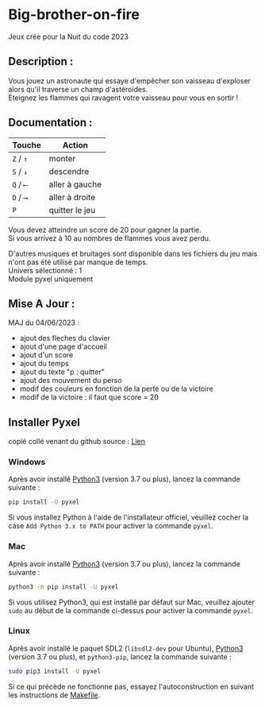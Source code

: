 # Big-brother-on-fire
Jeux crée pour la Nuit du code 2023


## Description :
Vous jouez un astronaute qui essaye d'empêcher son vaisseau d'exploser alors qu'il traverse un champ d'astéroïdes.  <br>
Eteignez les flammes qui ravagent votre vaisseau pour vous en sortir !


## Documentation : 
Touche | Action
--- | ---
```Z``` / ```↑``` | monter <br>
```S``` / ```↓``` | descendre <br>
```Q``` / ```⟵``` | aller à gauche <br>
```D``` / ```⟶``` | aller à droite <br>
```P``` | quitter le jeu <br>

Vous devez atteindre un score de 20 pour gagner la partie.  <br>
Si vous arrivez à 10 au nombres de flammes vous avez perdu.

D'autres musiques et bruitages sont disponible dans les fichiers du jeu mais n'ont pas été utilisé par manque de temps.  <br>
Univers sélectionné : 1  <br>
Module pyxel uniquement  <br>


## Mise A Jour : 
MAJ du 04/06/2023 : 
- ajout des fleches du clavier 
- ajout d'une page d'accueil
- ajout d'un score
- ajout du temps 
- ajout du texte "p : quitter"
- ajout des mouvement du perso
- modif des couleurs en fonction de la perte ou de la victoire
- modif de la victoire : il faut que score = 20

## Installer Pyxel 
copié collé venant du github source : [Lien](https://github.com/kitao/pyxel/) <br>

### Windows
Après avoir installé [Python3](https://www.python.org/) (version 3.7 ou plus), lancez la commande suivante :
```sh
pip install -U pyxel 
```
Si vous installez Python à l'aide de l'installateur officiel, veuillez cocher la case `Add Python 3.x to PATH` pour activer la commande `pyxel`.
### Mac
Après avoir installé [Python3](https://www.python.org/) (version 3.7 ou plus), lancez la commande suivante :
```sh
python3 -m pip install -U pyxel
```
Si vous utilisez Python3, qui est installé par défaut sur Mac, veuillez ajouter `sudo` au début de la commande ci-dessus pour activer la commande `pyxel`.
### Linux
Après avoir installé le paquet SDL2 (`libsdl2-dev` pour Ubuntu), [Python3](https://www.python.org/) (version 3.7 ou plus), et `python3-pip`, lancez la commande suivante :
```sh
sudo pip3 install -U pyxel
```
Si ce qui précède ne fonctionne pas, essayez l'autoconstruction en suivant les instructions de [Makefile](../Makefile).

